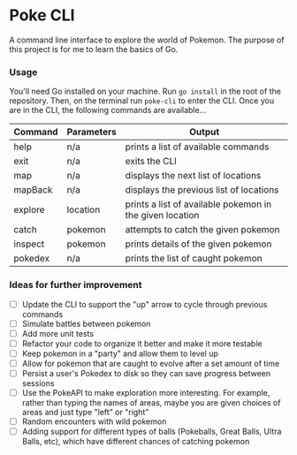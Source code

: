 # Poke CLI

A command line interface to explore the world of Pokemon. The purpose of this project is for me to learn the basics of Go.

### Usage

You'll need Go installed on your machine. Run `go install` in the root of the repository. Then, on the terminal run `poke-cli` to enter the CLI. Once you are in the CLI, the following commands are available...

| Command | Parameters | Output                                                   |
| ------- | ---------- | -------------------------------------------------------- |
| help    | n/a        | prints a list of available commands                      |
| exit    | n/a        | exits the CLI                                            |
| map     | n/a        | displays the next list of locations                      |
| mapBack | n/a        | displays the previous list of locations                  |
| explore | location   | prints a list of available pokemon in the given location |
| catch   | pokemon    | attempts to catch the given pokemon                      |
| inspect | pokemon    | prints details of the given pokemon                      |
| pokedex | n/a        | prints the list of caught pokemon                        |

### Ideas for further improvement

- [ ] Update the CLI to support the "up" arrow to cycle through previous commands
- [ ] Simulate battles between pokemon
- [ ] Add more unit tests
- [ ] Refactor your code to organize it better and make it more testable
- [ ] Keep pokemon in a "party" and allow them to level up
- [ ] Allow for pokemon that are caught to evolve after a set amount of time
- [ ] Persist a user's Pokedex to disk so they can save progress between sessions
- [ ] Use the PokeAPI to make exploration more interesting. For example, rather than typing the names of areas, maybe you are given choices of areas and just type "left" or "right"
- [ ] Random encounters with wild pokemon
- [ ] Adding support for different types of balls (Pokeballs, Great Balls, Ultra Balls, etc), which have different chances of catching pokemon
